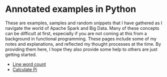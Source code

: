 # Annotated examples in Python

These are examples, samples and random snippets that I have gathered as I navigate the world of Apache Spark and Big Data. Many of these concepts can be difficult at first, especially if you are not coming at this from a background in functional programming. These pages include some of my notes and explanations, and reflected my thought processes at the time. By providing them here, I hope they also provide some help to others are just getting started.

* [Line word count](https://github.com/paulknewton/spark/blob/master/line%20word%20count.md)
* [Calculate Pi](https://github.com/paulknewton/spark/blob/master/calculate-pi.md)
